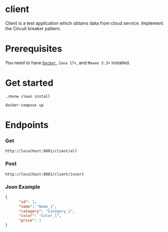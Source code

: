 # client

Client is a test application which obtains data from cloud service. Implement the Circuit breaker pattern.


# Prerequisites

You need to have [```Docker```](https://www.docker.com), ```Java 17+```, and ```Maven 3.3+``` installed.

# Get started

```shell
./mvnw clean install

docker-compose up
```
# Endpoints

### Get

```
http://localhost:8081/client/all
```
### Post

```
http://localhost:8081/client/insert
```

### Json Example 
```json
{
      "id": 1,
      "name": "Name_1",
      "category": "Category_1",
      "color": "Color_1",
      "price": 1
}
```
